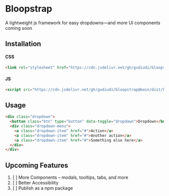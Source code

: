 # Bloopstrap

A lightweight js framework for easy dropdowns—and more UI components coming soon

## Installation

#### CSS
```html
<link rel="stylesheet" href="https://cdn.jsdelivr.net/gh/gudiudi/bloopstrap@main/dist/bloopstrap.min.css">
```

#### JS
```html
<script src="https://cdn.jsdelivr.net/gh/gudiudi/bloopstrap@main/dist/bloopstrap.min.js"></script>
```

## Usage

```html
<div class="dropdown">
  <button class="btn" type="button" data-toggle="dropdown">Dropdown</button>
  <div class="dropdown-menu">
    <a class="dropdown-item" href="#">Action</a>
    <a class="dropdown-item" href="#">Another action</a>
    <a class="dropdown-item" href="#">Something else here</a>
  </div>
</div>
```

## Upcoming Features

1. [ ] More Components – modals, tooltips, tabs, and more
2. [ ] Better Accessibility
3. [ ] Publish as a npm package